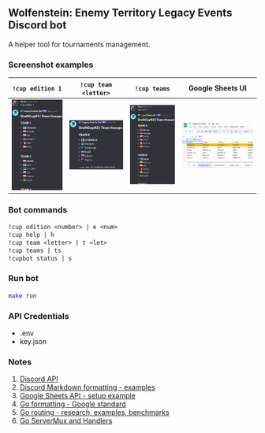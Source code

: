 ## Wolfenstein: Enemy Territory Legacy Events Discord bot
A helper tool for tournaments management.

### Screenshot examples
`!cup edition 1` | `!cup team <letter>` | `!cup teams` | Google Sheets UI
:-:|:-:|:-:|:-:
![!cup edition 1 command example](/assets/cup-edition-1-command-example.png)|![!cup team <letter> command example](/assets/cup-team-letter-command-example.png)|![!cup teams command example](/assets/cup-teams-command-example.png)|![Google Sheets example](/assets/google-sheets-example.png)

### Bot commands
```
!cup edition <number> | e <num>
!cup help | h
!cup team <letter> | t <let>
!cup teams | ts
!cupbot status | s
```

### Run bot
```sh
make run 
```

### API Credentials
- .env
- key.json

### Notes 
1. [Discord API](https://discord.com/developers/docs/intro)
2. [Discord Markdown formatting - examples](https://support.discord.com/hc/en-us/articles/210298617-Markdown-Text-101-Chat-Formatting-Bold-Italic-Underline-)
3. [Google Sheets API - setup example](https://thriveread.com/golang-google-sheets-and-spreadsheet-api)
4. [Go formatting - Google standard](https://google.github.io/styleguide/go/decisions)
5. [Go routing - research, examples, benchmarks](https://benhoyt.com/writings/go-routing)
6. [Go ServerMux and Handlers](https://www.alexedwards.net/blog/an-introduction-to-handlers-and-servemuxes-in-go)

